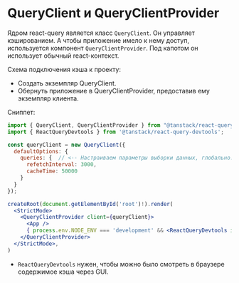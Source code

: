 # QueryClient и QueryClientProvider

Ядром react-query является класс `QueryClient`. Он управляет кэшированием. А чтобы приложение имело к нему доступ, используется компонент `QueryClientProvider`. Под капотом он использует обычный react-контекст.

Схема подключения кэша к проекту:

- Создать экземпляр QueryClient.
- Обернуть приложение в QueryClientProvider, предоставив ему экземпляр клиента.

Сниппет:

```jsx
import { QueryClient, QueryClientProvider } from "@tanstack/react-query"
import { ReactQueryDevtools } from '@tanstack/react-query-devtools';

const queryClient = new QueryClient({
  defaultOptions: {
    queries: {  // <-- Настраиваем параметры выборки данных, глобально.
      refetchInterval: 3000,
      cacheTime: 50000
    }
  }
});

createRoot(document.getElementById('root')!).render(
  <StrictMode>
    <QueryClientProvider client={queryClient}>
      <App />
      { process.env.NODE_ENV === 'development' && <ReactQueryDevtools initialIsOpen={false} /> }
    </QueryClientProvider>
  </StrictMode>,
)
```

- `ReactQueryDevtools` нужен, чтобы можно было смотреть в браузере содержимое кэша через GUI.